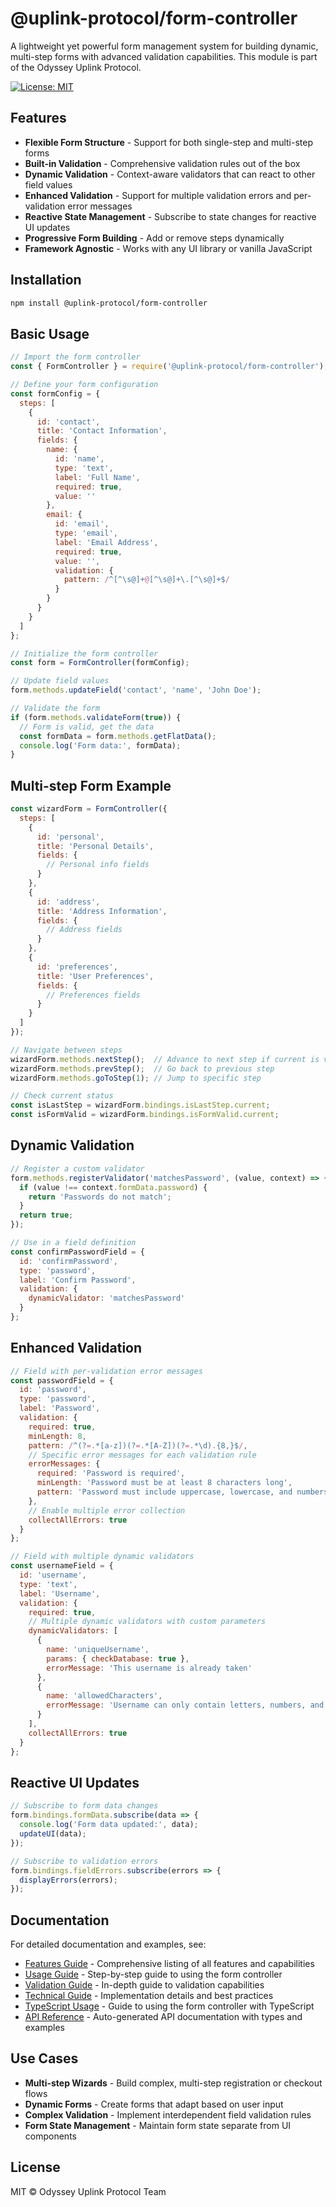 # @uplink-protocol/form-controller

A lightweight yet powerful form management system for building dynamic, multi-step forms with advanced validation capabilities. This module is part of the Odyssey Uplink Protocol.

[![License: MIT](https://img.shields.io/badge/License-MIT-blue.svg)](https://opensource.org/licenses/MIT)

## Features

- **Flexible Form Structure** - Support for both single-step and multi-step forms
- **Built-in Validation** - Comprehensive validation rules out of the box
- **Dynamic Validation** - Context-aware validators that can react to other field values
- **Enhanced Validation** - Support for multiple validation errors and per-validation error messages
- **Reactive State Management** - Subscribe to state changes for reactive UI updates
- **Progressive Form Building** - Add or remove steps dynamically
- **Framework Agnostic** - Works with any UI library or vanilla JavaScript

## Installation

```bash
npm install @uplink-protocol/form-controller
```

## Basic Usage

```javascript
// Import the form controller
const { FormController } = require('@uplink-protocol/form-controller');

// Define your form configuration
const formConfig = {
  steps: [
    {
      id: 'contact',
      title: 'Contact Information',
      fields: {
        name: {
          id: 'name',
          type: 'text',
          label: 'Full Name',
          required: true,
          value: ''
        },
        email: {
          id: 'email',
          type: 'email',
          label: 'Email Address',
          required: true,
          value: '',
          validation: {
            pattern: /^[^\s@]+@[^\s@]+\.[^\s@]+$/
          }
        }
      }
    }
  ]
};

// Initialize the form controller
const form = FormController(formConfig);

// Update field values
form.methods.updateField('contact', 'name', 'John Doe');

// Validate the form
if (form.methods.validateForm(true)) {
  // Form is valid, get the data
  const formData = form.methods.getFlatData();
  console.log('Form data:', formData);
}
```

## Multi-step Form Example

```javascript
const wizardForm = FormController({
  steps: [
    {
      id: 'personal',
      title: 'Personal Details',
      fields: {
        // Personal info fields
      }
    },
    {
      id: 'address',
      title: 'Address Information',
      fields: {
        // Address fields
      }
    },
    {
      id: 'preferences',
      title: 'User Preferences',
      fields: {
        // Preferences fields
      }
    }
  ]
});

// Navigate between steps
wizardForm.methods.nextStep();  // Advance to next step if current is valid
wizardForm.methods.prevStep();  // Go back to previous step
wizardForm.methods.goToStep(1); // Jump to specific step

// Check current status
const isLastStep = wizardForm.bindings.isLastStep.current;
const isFormValid = wizardForm.bindings.isFormValid.current;
```

## Dynamic Validation

```javascript
// Register a custom validator
form.methods.registerValidator('matchesPassword', (value, context) => {
  if (value !== context.formData.password) {
    return 'Passwords do not match';
  }
  return true;
});

// Use in a field definition
const confirmPasswordField = {
  id: 'confirmPassword',
  type: 'password',
  label: 'Confirm Password',
  validation: {
    dynamicValidator: 'matchesPassword'
  }
};
```

## Enhanced Validation

```javascript
// Field with per-validation error messages
const passwordField = {
  id: 'password',
  type: 'password',
  label: 'Password',
  validation: {
    required: true,
    minLength: 8,
    pattern: /^(?=.*[a-z])(?=.*[A-Z])(?=.*\d).{8,}$/,
    // Specific error messages for each validation rule
    errorMessages: {
      required: 'Password is required',
      minLength: 'Password must be at least 8 characters long',
      pattern: 'Password must include uppercase, lowercase, and numbers'
    },
    // Enable multiple error collection
    collectAllErrors: true
  }
};

// Field with multiple dynamic validators
const usernameField = {
  id: 'username',
  type: 'text',
  label: 'Username',
  validation: {
    required: true,
    // Multiple dynamic validators with custom parameters
    dynamicValidators: [
      {
        name: 'uniqueUsername', 
        params: { checkDatabase: true },
        errorMessage: 'This username is already taken'
      },
      {
        name: 'allowedCharacters',
        errorMessage: 'Username can only contain letters, numbers, and underscores'
      }
    ],
    collectAllErrors: true
  }
};
```

## Reactive UI Updates

```javascript
// Subscribe to form data changes
form.bindings.formData.subscribe(data => {
  console.log('Form data updated:', data);
  updateUI(data);
});

// Subscribe to validation errors
form.bindings.fieldErrors.subscribe(errors => {
  displayErrors(errors);
});
```

## Documentation

For detailed documentation and examples, see:

- [Features Guide](./docs/features-guide.md) - Comprehensive listing of all features and capabilities
- [Usage Guide](./docs/usage-guide.md) - Step-by-step guide to using the form controller
- [Validation Guide](./docs/validation-guide.md) - In-depth guide to validation capabilities
- [Technical Guide](./docs/technical-guide.md) - Implementation details and best practices
- [TypeScript Usage](./docs/typescript-usage.md) - Guide to using the form controller with TypeScript
- [API Reference](./docs/api/README.md) - Auto-generated API documentation with types and examples

## Use Cases

- **Multi-step Wizards** - Build complex, multi-step registration or checkout flows
- **Dynamic Forms** - Create forms that adapt based on user input
- **Complex Validation** - Implement interdependent field validation rules
- **Form State Management** - Maintain form state separate from UI components

## License

MIT © Odyssey Uplink Protocol Team
